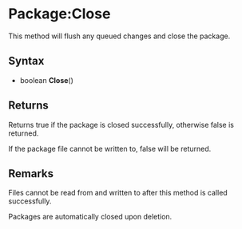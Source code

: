 # Package:Close

This method will flush any queued changes and close the package.

## Syntax

- boolean **Close**()

## Returns

Returns true if the package is closed successfully, otherwise false is returned.

If the package file cannot be written to, false will be returned.

## Remarks

Files cannot be read from and written to after this method is called successfully.

Packages are automatically closed upon deletion.
